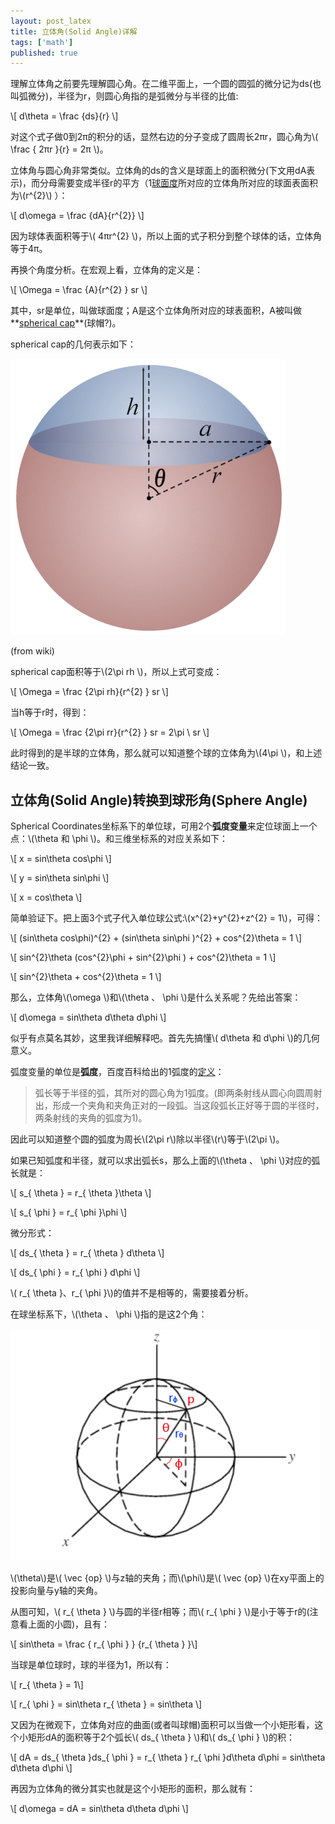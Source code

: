 ```yaml
---
layout: post_latex
title: 立体角(Solid Angle)详解
tags: ['math']
published: true
---
```




理解立体角之前要先理解圆心角。在二维平面上，一个圆的圆弧的微分记为ds(也叫弧微分)，半径为r，则圆心角指的是弧微分与半径的比值:

\\[ d\\theta = \\frac \{ds\}\{r\} \\]

<!--more-->

对这个式子做0到2π的积分的话，显然右边的分子变成了圆周长2πr，圆心角为\\( \\frac \{ 2πr \}\{r\} = 2π \\)。

立体角与圆心角非常类似。立体角的ds的含义是球面上的面积微分(下文用dA表示)，而分母需要变成半径r的平方（1[球面度](https://en.wikipedia.org/wiki/Steradian)所对应的立体角所对应的球面表面积为\\(r\^\{2\}\\) ）：

\\[ d\\omega = \\frac \{dA\}\{r\^\{2\}\} \\]

因为球体表面积等于\\( 4πr\^\{2\} \\)，所以上面的式子积分到整个球体的话，立体角等于4π。


再换个角度分析。在宏观上看，立体角的定义是：

\\[ \\Omega = \\frac \{A\}\{r\^\{2\} \} sr \\]

其中，sr是单位，叫做球面度；A是这个立体角所对应的球表面积，A被叫做**[spherical cap](https://en.wikipedia.org/wiki/Spherical_cap)**(球帽?)。

 spherical cap的几何表示如下：

![8.png](../images/2016.7/8.png)

(from wiki)

 spherical cap面积等于\\(2\\pi rh \\)，所以上式可变成：

\\[ \\Omega = \\frac \{2\\pi rh\}\{r\^\{2\} \} sr \\]

当h等于r时，得到：

\\[ \\Omega = \\frac \{2\\pi rr\}\{r\^\{2\} \} sr = 2\\pi \ sr \\]

此时得到的是半球的立体角，那么就可以知道整个球的立体角为\\(4\\pi  \\)，和上述结论一致。



## 立体角(Solid Angle)转换到球形角(Sphere Angle)

Spherical Coordinates坐标系下的单位球，可用2个**弧度变量**来定位球面上一个点：\\(\\theta 和 \\phi \\)。和三维坐标系的对应关系如下：

\\[ x = sin\\theta cos\\phi \\]

\\[ y = sin\\theta sin\\phi \\]

\\[ x = cos\\theta \\]

简单验证下。把上面3个式子代入单位球公式:\\(x\^\{2\}+y\^\{2\}+z\^\{2\} = 1\\)，可得：

\\[ (sin\\theta cos\\phi)\^\{2\} + (sin\\theta sin\\phi )\^\{2\} + cos\^\{2\}\\theta = 1 \\]

\\[ sin\^\{2\}\\theta (cos\^\{2\}\\phi  + sin\^\{2\}\\phi ) + cos\^\{2\}\\theta = 1 \\]

\\[ sin\^\{2\}\\theta  + cos\^\{2\}\\theta = 1 \\]


那么，立体角\\(\\omega \\)和\\(\\theta 、 \\phi \\)是什么关系呢？先给出答案：

\\[ d\\omega = sin\\theta d\\theta d\\phi \\]

似乎有点莫名其妙，这里我详细解释吧。首先先搞懂\\(  d\\theta 和  d\\phi \\)的几何意义。

弧度变量的单位是**弧度**，百度百科给出的1弧度的[定义](https://baike.baidu.com/item/%E5%BC%A7%E5%BA%A6/1533188)：

> 弧长等于半径的弧，其所对的圆心角为1弧度。(即两条射线从圆心向圆周射出，形成一个夹角和夹角正对的一段弧。当这段弧长正好等于圆的半径时，两条射线的夹角的弧度为1)。

因此可以知道整个圆的弧度为周长\\(2\\pi r\\)除以半径\\(r\\)等于\\(2\\pi \\)。

如果已知弧度和半径，就可以求出弧长s，那么上面的\\(\\theta 、 \\phi \\)对应的弧长就是：

\\[ s\_\{ \\theta \} = r\_\{ \\theta \}\\theta  \\]

\\[ s\_\{ \\phi \} = r\_\{ \\phi \}\\phi  \\]

微分形式：

\\[ ds\_\{ \\theta \} = r\_\{ \\theta \} d\\theta  \\]

\\[ ds\_\{ \\phi \} = r\_\{ \\phi \} d\\phi  \\]

\\( r\_\{ \\theta \}、r\_\{ \\phi \}\\)的值并不是相等的，需要接着分析。

在球坐标系下，\\(\\theta 、 \\phi \\)指的是这2个角：

![9.png](../images/2016.7/9.png)

\\(\\theta\\)是\\( \\vec \{op\} \\)与z轴的夹角；而\\(\\phi\\)是\\( \\vec \{op\} \\)在xy平面上的投影向量与y轴的夹角。

从图可知，\\( r\_\{ \\theta \} \\)与圆的半径r相等；而\\( r\_\{ \\phi \} \\)是小于等于r的(注意看上面的小圆)，且有：

\\[ sin\\theta = \\frac \{ r\_\{ \\phi \} \} \{r\_\{ \\theta \} \}\\]

当球是单位球时，球的半径为1，所以有：

\\[ r\_\{ \\theta \} = 1\\]

\\[ r\_\{ \\phi \} = sin\\theta  r\_\{ \\theta \} = sin\\theta \\]



又因为在微观下，立体角对应的曲面(或者叫球帽)面积可以当做一个小矩形看，这个小矩形dA的面积等于2个弧长\\( ds\_\{ \\theta \} \\)和\\( ds\_\{ \\phi \} \\)的积：

\\[ dA = ds\_\{ \\theta \}ds\_\{ \\phi \} = r\_\{ \\theta \} r\_\{ \\phi \}d\\theta d\\phi = sin\\theta d\\theta d\\phi \\]

再因为立体角的微分其实也就是这个小矩形的面积，那么就有：

\\[ d\\omega = dA = sin\\theta d\\theta d\\phi \\]